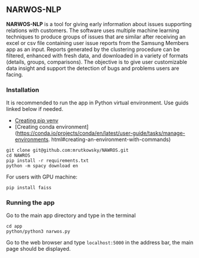 ## **NARWOS-NLP**
**NARWOS-NLP** is a tool for giving early information about issues supporting relations with customers. The software uses multiple machine learning techniques to produce groups of issues that are similar after receiving an excel or csv file containing user issue reports from the Samsung Members app as an input. Reports generated by the clustering procedure can be filtered, enhanced with fresh data, and downloaded in a variety of formats (details, groups, comparisons). The objective is to give user customizable data insight and support the detection of bugs and problems users are facing.

### **Installation**
It is recommended to run the app in Python virtual environment. Use guids linked below if needed.
* [Creating pip venv](https://docs.python.org/3/library/venv.html) 
* [Creating conda environment](https://conda.io/projects/conda/en/latest/user-guide/tasks/manage-environments.  html#creating-an-environment-with-commands)
```
git clone git@github.com:mrutkowsky/NAWROS.git
cd NAWROS
pip install -r requirements.txt
python -m spacy download en
```

For users with GPU machine:
```
pip install faiss
```

### **Running the app**
Go to the main app directory and type in the terminal
```
cd app
python/python3 narwos.py
```

Go to the web browser and type `localhost:5000` in the address bar, the main page should be displayed.